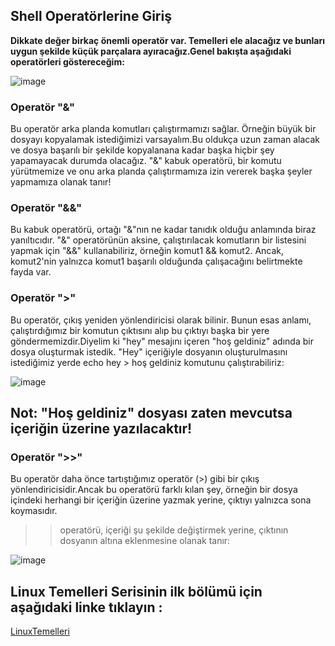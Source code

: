 ## Shell Operatörlerine Giriş

**Dikkate değer birkaç önemli operatör var. Temelleri ele alacağız ve bunları uygun şekilde küçük parçalara ayıracağız.Genel bakışta aşağıdaki operatörleri göstereceğim:**

![image](https://github.com/user-attachments/assets/8eac4a83-41da-453d-ba5c-555eaa0aff80)

### Operatör "&"
Bu operatör arka planda komutları çalıştırmamızı sağlar. Örneğin büyük bir dosyayı kopyalamak istediğimizi varsayalım.Bu oldukça uzun zaman alacak ve dosya başarılı bir şekilde kopyalanana kadar başka hiçbir şey yapamayacak durumda olacağız.
"&" kabuk operatörü, bir komutu yürütmemize ve onu arka planda çalıştırmamıza izin vererek başka şeyler yapmamıza olanak tanır!

### Operatör "&&"
Bu kabuk operatörü, ortağı "&"nın ne kadar tanıdık olduğu anlamında biraz yanıltıcıdır. "&" operatörünün aksine, çalıştırılacak komutların bir listesini yapmak için "&&" kullanabiliriz, örneğin komut1 && komut2.
Ancak, komut2'nin yalnızca komut1 başarılı olduğunda çalışacağını belirtmekte fayda var.

### Operatör ">"
Bu operatör, çıkış yeniden yönlendiricisi olarak bilinir. Bunun esas anlamı, çalıştırdığımız bir komutun çıktısını alıp bu çıktıyı başka bir yere göndermemizdir.Diyelim ki "hey" mesajını içeren "hoş geldiniz" adında bir dosya oluşturmak istedik. "Hey" içeriğiyle dosyanın oluşturulmasını istediğimiz yerde echo hey > hoş geldiniz komutunu çalıştırabiliriz:

![image](https://github.com/user-attachments/assets/2ab6a9ed-31e6-4339-874c-ab2e62dc62ee)

## Not: "Hoş geldiniz" dosyası zaten mevcutsa içeriğin üzerine yazılacaktır!

### Operatör ">>"
Bu operatör daha önce tartıştığımız operatör (>) gibi bir çıkış yönlendiricisidir.Ancak bu operatörü farklı kılan şey, örneğin bir dosya içindeki herhangi bir içeriğin üzerine yazmak yerine, çıktıyı yalnızca sona koymasıdır.
>> operatörü, içeriği şu şekilde değiştirmek yerine, çıktının dosyanın altına eklenmesine olanak tanır:

![image](https://github.com/user-attachments/assets/fb1220b1-b01a-4082-8ce3-1e8fff260272)


## Linux Temelleri Serisinin ilk bölümü için aşağıdaki linke tıklayın :

[LinuxTemelleri](https://github.com/GozdeYagizyilmaz/tryhackme/blob/main/LinuxTemelleri.md)


